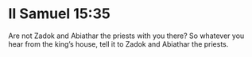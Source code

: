 # II Samuel 15:35

Are not Zadok and Abiathar the priests with you there? So whatever you hear from the king’s house, tell it to Zadok and Abiathar the priests.
